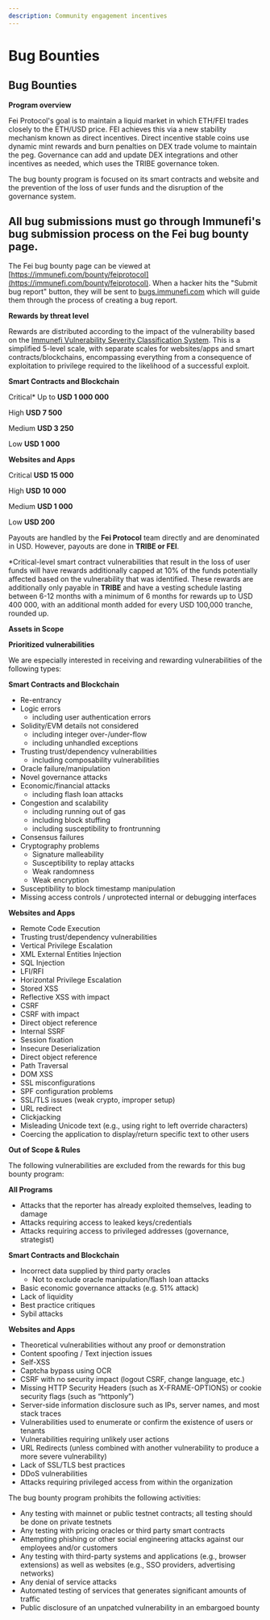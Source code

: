```yaml
---
description: Community engagement incentives
---
```


# Bug Bounties

## Bug Bounties

**Program overview**

Fei Protocol's goal is to maintain a liquid market in which ETH/FEI trades closely to the ETH/USD price. FEI achieves this via a new stability mechanism known as direct incentives. Direct incentive stable coins use dynamic mint rewards and burn penalties on DEX trade volume to maintain the peg. Governance can add and update DEX integrations and other incentives as needed, which uses the TRIBE governance token.

The bug bounty program is focused on its smart contracts and website and the prevention of the loss of user funds and the disruption of the governance system.

## All bug submissions must go through Immunefi's bug submission process on the Fei bug bounty page.

The Fei bug bounty page can be viewed at [https://immunefi.com/bounty/feiprotocol](https://immunefi.com/bounty/feiprotocol). When a hacker hits the "Submit bug report" button, they will be sent to [bugs.immunefi.com](https://bugs.immunefi.com/) which will guide them through the process of creating a bug report.

**Rewards by threat level**

Rewards are distributed according to the impact of the vulnerability based on the [Immunefi Vulnerability Severity Classification System](https://immunefi.com/severity-system/). This is a simplified 5-level scale, with separate scales for websites/apps and smart contracts/blockchains, encompassing everything from a consequence of exploitation to privilege required to the likelihood of a successful exploit.

**Smart Contracts and Blockchain**

Critical\* Up to **USD 1 000 000**

High **USD 7 500**

Medium **USD 3 250**

Low **USD 1 000**

**Websites and Apps**

Critical **USD 15 000**

High **USD 10 000**

Medium **USD 1 000**

Low **USD 200**

Payouts are handled by the **Fei Protocol** team directly and are denominated in USD. However, payouts are done in **TRIBE or FEI**.

\*Critical-level smart contract vulnerabilities that result in the loss of user funds will have rewards additionally capped at 10% of the funds potentially affected based on the vulnerability that was identified. These rewards are additionally only payable in **TRIBE** and have a vesting schedule lasting between 6-12 months with a minimum of 6 months for rewards up to USD 400 000, with an additional month added for every USD 100,000 tranche, rounded up.

**Assets in Scope**

**Prioritized vulnerabilities**

We are especially interested in receiving and rewarding vulnerabilities of the following types:

**Smart Contracts and Blockchain**

* Re-entrancy
* Logic errors
  * including user authentication errors
* Solidity/EVM details not considered
  * including integer over-/under-flow
  * including unhandled exceptions
* Trusting trust/dependency vulnerabilities
  * including composability vulnerabilities
* Oracle failure/manipulation
* Novel governance attacks
* Economic/financial attacks
  * including flash loan attacks
* Congestion and scalability
  * including running out of gas
  * including block stuffing
  * including susceptibility to frontrunning
* Consensus failures
* Cryptography problems
  * Signature malleability
  * Susceptibility to replay attacks
  * Weak randomness
  * Weak encryption
* Susceptibility to block timestamp manipulation
* Missing access controls / unprotected internal or debugging interfaces

**Websites and Apps**

* Remote Code Execution
* Trusting trust/dependency vulnerabilities
* Vertical Privilege Escalation
* XML External Entities Injection
* SQL Injection
* LFI/RFI
* Horizontal Privilege Escalation
* Stored XSS
* Reflective XSS with impact
* CSRF
* CSRF with impact
* Direct object reference
* Internal SSRF
* Session fixation
* Insecure Deserialization
* Direct object reference
* Path Traversal
* DOM XSS
* SSL misconfigurations
* SPF configuration problems
* SSL/TLS issues \(weak crypto, improper setup\)
* URL redirect
* Clickjacking
* Misleading Unicode text \(e.g., using right to left override characters\)
* Coercing the application to display/return specific text to other users

**Out of Scope & Rules**

The following vulnerabilities are excluded from the rewards for this bug bounty program:

**All Programs**

* Attacks that the reporter has already exploited themselves, leading to damage
* Attacks requiring access to leaked keys/credentials
* Attacks requiring access to privileged addresses \(governance, strategist\)

**Smart Contracts and Blockchain**

* Incorrect data supplied by third party oracles
  * Not to exclude oracle manipulation/flash loan attacks
* Basic economic governance attacks \(e.g. 51% attack\)
* Lack of liquidity
* Best practice critiques
* Sybil attacks

**Websites and Apps**

* Theoretical vulnerabilities without any proof or demonstration
* Content spoofing / Text injection issues
* Self-XSS
* Captcha bypass using OCR
* CSRF with no security impact \(logout CSRF, change language, etc.\)
* Missing HTTP Security Headers \(such as X-FRAME-OPTIONS\) or cookie security flags \(such as “httponly”\)
* Server-side information disclosure such as IPs, server names, and most stack traces
* Vulnerabilities used to enumerate or confirm the existence of users or tenants
* Vulnerabilities requiring unlikely user actions
* URL Redirects \(unless combined with another vulnerability to produce a more severe vulnerability\)
* Lack of SSL/TLS best practices
* DDoS vulnerabilities
* Attacks requiring privileged access from within the organization

The bug bounty program prohibits the following activities:

* Any testing with mainnet or public testnet contracts; all testing should be done on private testnets
* Any testing with pricing oracles or third party smart contracts
* Attempting phishing or other social engineering attacks against our employees and/or customers
* Any testing with third-party systems and applications \(e.g., browser extensions\) as well as websites \(e.g., SSO providers, advertising networks\)
* Any denial of service attacks
* Automated testing of services that generates significant amounts of traffic
* Public disclosure of an unpatched vulnerability in an embargoed bounty

